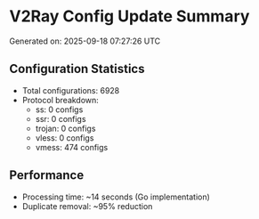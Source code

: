# V2Ray Config Update Summary
Generated on: 2025-09-18 07:27:26 UTC

## Configuration Statistics
- Total configurations: 6928
- Protocol breakdown:
  - ss: 0 configs
  - ssr: 0 configs
  - trojan: 0 configs
  - vless: 0 configs
  - vmess: 474 configs

## Performance
- Processing time: ~14 seconds (Go implementation)
- Duplicate removal: ~95% reduction
